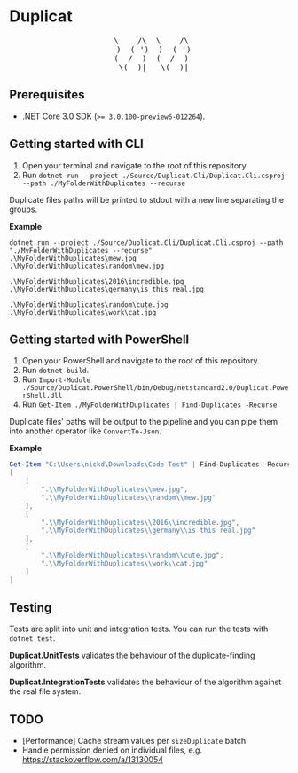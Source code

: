 # Duplicat
<div align="center">
<pre>
 \    /\  \    /\
  )  ( ')  )  ( ')
 (  /  )  (  /  )
  \(__)|   \(__)|
</pre>
</div>

## Prerequisites

* .NET Core 3.0 SDK (`>= 3.0.100-preview6-012264`).

## Getting started with CLI

1. Open your terminal and navigate to the root of this repository.
1. Run `dotnet run --project ./Source/Duplicat.Cli/Duplicat.Cli.csproj --path ./MyFolderWithDuplicates --recurse`

Duplicate files paths will be printed to stdout with a new line separating the groups.

**Example**

```
dotnet run --project ./Source/Duplicat.Cli/Duplicat.Cli.csproj --path "./MyFolderWithDuplicates --recurse"
.\MyFolderWithDuplicates\mew.jpg
.\MyFolderWithDuplicates\random\mew.jpg

.\MyFolderWithDuplicates\2016\incredible.jpg
.\MyFolderWithDuplicates\germany\is this real.jpg

.\MyFolderWithDuplicates\random\cute.jpg
.\MyFolderWithDuplicates\work\cat.jpg
```

## Getting started with PowerShell

1. Open your PowerShell and navigate to the root of this repository.
1. Run `dotnet build`.
1. Run `Import-Module ./Source/Duplicat.PowerShell/bin/Debug/netstandard2.0/Duplicat.PowerShell.dll`
1. Run `Get-Item ./MyFolderWithDuplicates | Find-Duplicates -Recurse`

Duplicate files' paths will be output to the pipeline and you can pipe them into another operator like `ConvertTo-Json`.

**Example**
```powershell
Get-Item "C:\Users\nickd\Downloads\Code Test" | Find-Duplicates -Recurse | ConvertTo-Json
[
    [
        ".\\MyFolderWithDuplicates\\mew.jpg",
        ".\\MyFolderWithDuplicates\\random\\mew.jpg"
    ],
    [
        ".\\MyFolderWithDuplicates\\2016\\incredible.jpg",
        ".\\MyFolderWithDuplicates\\germany\\is this real.jpg"
    ],
    [
        ".\\MyFolderWithDuplicates\\random\\cute.jpg",
        ".\\MyFolderWithDuplicates\\work\\cat.jpg"
    ]
]
```

## Testing

Tests are split into unit and integration tests. You can run the tests with `dotnet test`.

**Duplicat.UnitTests** validates the behaviour of the duplicate-finding algorithm.

**Duplicat.IntegrationTests** validates the behaviour of the algorithm against the real file system.

## TODO
* [Performance] Cache stream values per `sizeDuplicate` batch
* Handle permission denied on individual files, e.g. https://stackoverflow.com/a/13130054